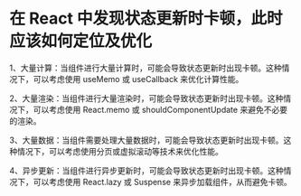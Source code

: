 

# 在 React 中发现状态更新时卡顿，此时应该如何定位及优化

1、大量计算：当组件进行大量计算时，可能会导致状态更新时出现卡顿。这种情况下，可以考虑使用 useMemo 或 useCallback 来优化计算性能。

2、大量渲染：当组件进行大量渲染时，可能会导致状态更新时出现卡顿。这种情况下，可以考虑使用 React.memo 或 shouldComponentUpdate 来避免不必要的渲染。

3、大量数据：当组件需要处理大量数据时，可能会导致状态更新时出现卡顿。这种情况下，可以考虑使用分页或虚拟滚动等技术来优化性能。

4、异步更新：当组件进行异步更新时，可能会导致状态更新时出现卡顿。这种情况下，可以考虑使用 React.lazy 或 Suspense 来异步加载组件，从而避免卡顿。

































